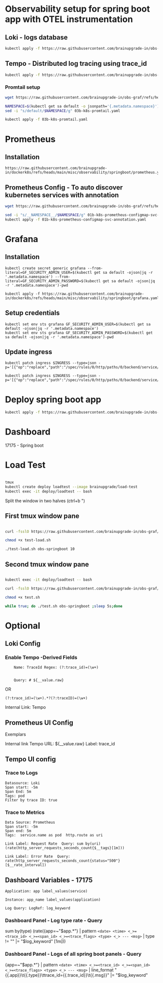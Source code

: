 # Observability setup for spring boot app with OTEL instrumentation
## Loki - logs database
```bash
kubectl apply -f https://raw.githubusercontent.com/brainupgrade-in/obs-graf/refs/heads/main/apps/obs-springboot-prom-otel-tempo-loki/01-k8s-loki.yaml
```
## Tempo - Distributed log tracing using trace_id
```bash
kubectl apply -f https://raw.githubusercontent.com/brainupgrade-in/obs-graf/refs/heads/main/apps/obs-springboot-prom-otel-tempo-loki/02-k8s-tempo.yaml
```

### Promtail setup
```bash
wget https://raw.githubusercontent.com/brainupgrade-in/obs-graf/refs/heads/main/apps/obs-springboot-prom-otel-tempo-loki/03b-k8s-promtail.yaml

NAMESPACE=$(kubectl get sa default -o jsonpath='{.metadata.namespace}')
sed -i "s/default/$NAMESPACE/g" 03b-k8s-promtail.yaml

kubectl apply -f 03b-k8s-promtail.yaml
```

# Prometheus 
## Installation
```
https://raw.githubusercontent.com/brainupgrade-in/dockerk8s/refs/heads/main/misc/observability/springboot/prometheus.yaml
```
## Prometheus Config - To auto discover kubernetes services with annotation
```bash
wget https://raw.githubusercontent.com/brainupgrade-in/obs-graf/refs/heads/main/prometheus/k8s-discovery/01b-k8s-prometheus-configmap-svc-annotation.yaml

sed -i "s/__NAMESPACE__/$NAMESPACE/g" 01b-k8s-prometheus-configmap-svc-annotation.yaml
kubectl apply -f 01b-k8s-prometheus-configmap-svc-annotation.yaml
```

# Grafana
## Installation
```
kubectl create secret generic grafana --from-literal=GF_SECURITY_ADMIN_USER=$(kubectl get sa default -ojson|jq -r '.metadata.namespace') --from-literal=GF_SECURITY_ADMIN_PASSWORD=$(kubectl get sa default -ojson|jq -r '.metadata.namespace')-pwd

kubectl apply -f https://raw.githubusercontent.com/brainupgrade-in/dockerk8s/refs/heads/main/misc/observability/springboot/grafana.yaml
```
## Setup credentials
```
kubectl set env sts grafana GF_SECURITY_ADMIN_USER=$(kubectl get sa default -ojson|jq -r '.metadata.namespace')
kubectl set env sts grafana GF_SECURITY_ADMIN_PASSWORD=$(kubectl get sa default -ojson|jq -r '.metadata.namespace')-pwd
```
## Update ingress
```
kubectl patch ingress $INGRESS --type=json -p='[{"op":"replace","path":"/spec/rules/0/http/paths/0/backend/service/name","value":"grafana"}]'

kubectl patch ingress $INGRESS --type=json -p='[{"op":"replace","path":"/spec/rules/0/http/paths/0/backend/service/port/number","value":3000}]'
```
# Deploy spring boot app
```bash
kubectl apply -f https://raw.githubusercontent.com/brainupgrade-in/obs-graf/refs/heads/main/apps/obs-springboot-prom-otel-tempo-loki/05-k8s-obs-springboot-prom-otel.yaml
```

# Dashboard
17175 - Spring boot

# Load Test
```bash

tmux
kubectl create deploy loadtest --image brainupgrade/load-test
kubectl exec -it deploy/loadtest -- bash

```
Split the window in two halves (ctrl+b ")

## First tmux window pane
```bash

curl -fsslO https://raw.githubusercontent.com/brainupgrade-in/obs-graf/refs/heads/main/apps/obs-springboot-prom-otel-tempo-loki/test-load.sh

chmod +x test-load.sh

./test-load.sh obs-springboot 10
```
## Second tmux window pane
```bash

kubectl exec -it deploy/loadtest -- bash

curl -fsslO https://raw.githubusercontent.com/brainupgrade-in/obs-graf/refs/heads/main/apps/obs-springboot-prom-otel-tempo-loki/test.sh

chmod +x test.sh

while true; do ./test.sh obs-springboot ;sleep 5s;done

```

# Optional 
## Loki Config
### Enable Tempo -Derived Fields
```
    Name: TraceId Regex: (?:trace_id)=(\w+) 
    
    
    Query: # ${__value.raw}
```
OR 
```
(?:trace_id)=(\w+).*?(?:traceID)=(\w+)
```
Internal Link: Tempo

## Prometheus UI Config
Exemplars

Internal link Tempo
URL: ${__value.raw}
Label: trace_id

## Tempo UI config

### Trace to Logs
    Datasource: Loki
    Span start: -5m
    Span End: 5m
    Tags: pod
    Filter by trace ID: true

### Trace to Metrics
    Data Source: Prometheus
    Span start: -5m
    Span end: 5m
    Tags:  service.name as pod  http.route as uri

    Link Label: Request Rate  Query: sum by(uri)(rate(http_server_requests_seconds_count{$__tags}[1m]))

    Link Label: Error Rate  Query: 
    rate(http_server_requests_seconds_count{status="500"}[$__rate_interval])


## Dashboard Variables - 17175
```
Application: app label_values(service)

Instance: app_name label_values(application)

Log Query: LogRef: log_keyword
```

### Dashboard Panel - Log type rate - Query

sum by(type) (rate({app=~"$app.*"} | pattern `<date> <time> <_>=<trace_id> <_>=<span_id> <_>=<trace_flags> <type> <_> --- <msg>` | type != "" |= "$log_keyword" [1m]))

### Dashboard Panel - Logs of all spring boot panels - Query

{app=~"$app.*"} | pattern `<date> <time> <_>=<trace_id> <_>=<span_id> <_>=<trace_flags> <type> <_> --- <msg>` | line_format "{{.app}}\t{{.type}}\ttrace_id={{.trace_id}}\t{{.msg}}" |= "$log_keyword"

